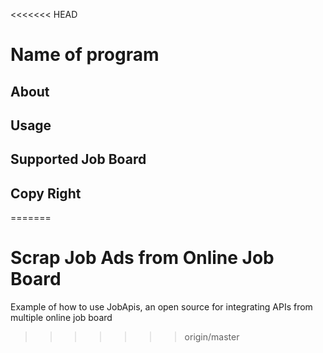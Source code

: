 <<<<<<< HEAD
# Name of program


## About

## Usage

## Supported Job Board

## Copy Right
=======
# Scrap Job Ads from Online Job Board
Example of how to use JobApis, an open source for integrating APIs from multiple online job board
>>>>>>> origin/master
